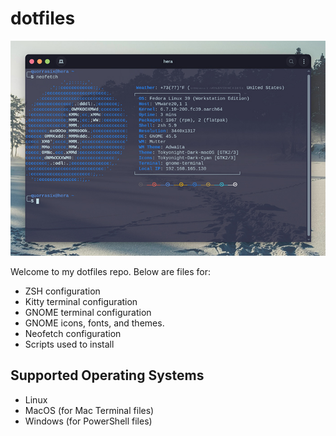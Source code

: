 # dotfiles

![Screenshot of my terminal](https://github.com/lmohesky/dotfiles/blob/main/screenshots/terminal-1.jpg)

Welcome to my dotfiles repo. Below are files for:

- ZSH configuration
- Kitty terminal configuration
- GNOME terminal configuration
- GNOME icons, fonts, and themes.
- Neofetch configuration
- Scripts used to install

## Supported Operating Systems
* Linux
* MacOS (for Mac Terminal files)
* Windows (for PowerShell files)
